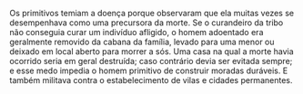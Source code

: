 ﻿Os primitivos temiam a doença porque observaram que ela muitas vezes se desempenhava como uma precursora da morte. Se o curandeiro da tribo não conseguia curar um indivíduo afligido, o homem adoentado era geralmente removido da cabana da família, levado para uma menor ou deixado em local aberto para morrer a sós. Uma casa na qual a morte havia ocorrido seria em geral destruída; caso contrário devia ser evitada sempre; e esse medo impedia o homem primitivo de construir moradas duráveis. E também militava contra o estabelecimento de vilas e cidades permanentes.
